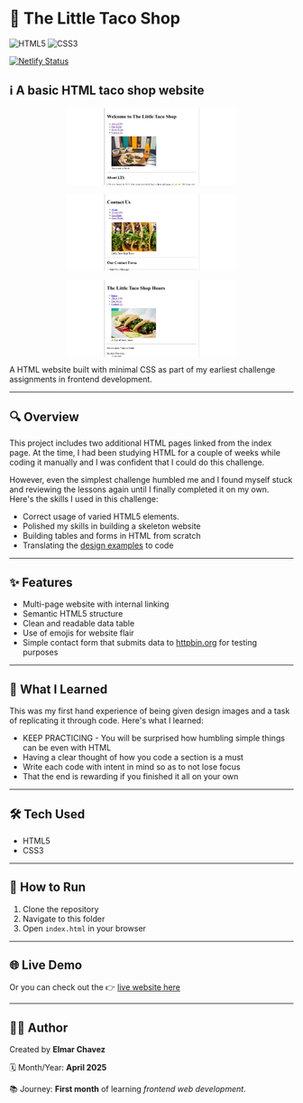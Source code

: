 # 📁 The Little Taco Shop

![HTML5](https://img.shields.io/badge/HTML5-E34F26?style=for-the-badge&logo=html5&logoColor=white)
![CSS3](https://img.shields.io/badge/CSS3-1572B6?style=for-the-badge&logo=css3&logoColor=white)

[![Netlify Status](https://api.netlify.com/api/v1/badges/c2707c1e-e4c4-4a66-bd99-15952a72503c/deploy-status)](https://my-little-taco-shop.netlify.app/)

## ℹ️ A basic HTML taco shop website

<div style="display: flex; flex-flow: row wrap; gap: 1rem; justify-content: center">
  <img src="./screenshot1.png" width="300">
  <img src="./screenshot2.png" width="300">
  <img src="./screenshot3.png" width="300">
</div>

A HTML website built with minimal CSS as part of my earliest challenge assignments in frontend development.

---

## 🔍 Overview

This project includes two additional HTML pages linked from the index page. At the time, I had been studying HTML for a couple of weeks while coding it manually and I was confident that I could do this challenge.

However, even the simplest challenge humbled me and I found myself stuck and reviewing the lessons again until I finally completed it on my own. Here's the skills I used in this challenge:

- Correct usage of varied HTML5 elements.
- Polished my skills in building a skeleton website
- Building tables and forms in HTML from scratch
- Translating the [design examples](./examples/) to code

---

## ✨ Features

- Multi-page website with internal linking
- Semantic HTML5 structure
- Clean and readable data table
- Use of emojis for website flair
- Simple contact form that submits data to [httpbin.org](https://httpbin.org/get) for testing purposes

---

## 🧠 What I Learned

This was my first hand experience of being given design images and a task of replicating it through code. Here's what I learned:

- KEEP PRACTICING - You will be surprised how humbling simple things can be even with HTML
- Having a clear thought of how you code a section is a must
- Write each code with intent in mind so as to not lose focus
- That the end is rewarding if you finished it all on your own

---

## 🛠️ Tech Used

- HTML5
- CSS3

---

## 🚀 How to Run

1. Clone the repository
2. Navigate to this folder
3. Open `index.html` in your browser

---

## 🌐 Live Demo

Or you can check out the 👉 [live website here](https://my-little-taco-shop.netlify.app/)

---

## 🧑‍💻 Author

Created by **Elmar Chavez**

🗓️ Month/Year: **April 2025**

📚 Journey: **First month** of learning _frontend web development_.
